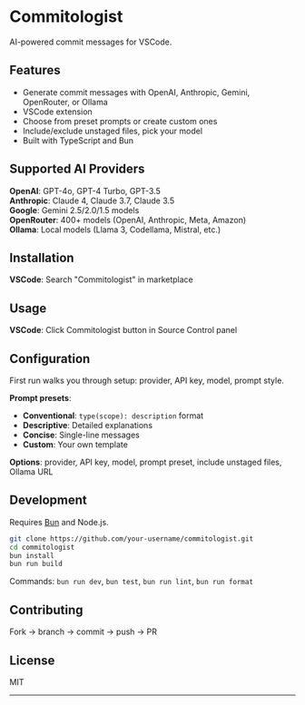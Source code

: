 # Commitologist

AI-powered commit messages for VSCode.

## Features

- Generate commit messages with OpenAI, Anthropic, Gemini, OpenRouter, or Ollama
- VSCode extension
- Choose from preset prompts or create custom ones
- Include/exclude unstaged files, pick your model
- Built with TypeScript and Bun

## Supported AI Providers

**OpenAI**: GPT-4o, GPT-4 Turbo, GPT-3.5  
**Anthropic**: Claude 4, Claude 3.7, Claude 3.5  
**Google**: Gemini 2.5/2.0/1.5 models  
**OpenRouter**: 400+ models (OpenAI, Anthropic, Meta, Amazon)  
**Ollama**: Local models (Llama 3, Codellama, Mistral, etc.)

## Installation

**VSCode**: Search "Commitologist" in marketplace

## Usage

**VSCode**: Click Commitologist button in Source Control panel

## Configuration

First run walks you through setup: provider, API key, model, prompt style.

**Prompt presets**:
- **Conventional**: `type(scope): description` format
- **Descriptive**: Detailed explanations 
- **Concise**: Single-line messages
- **Custom**: Your own template

**Options**: provider, API key, model, prompt preset, include unstaged files, Ollama URL

## Development

Requires [Bun](https://bun.sh/) and Node.js.

```bash
git clone https://github.com/your-username/commitologist.git
cd commitologist
bun install
bun run build
```

Commands: `bun run dev`, `bun test`, `bun run lint`, `bun run format`

## Contributing

Fork → branch → commit → push → PR

## License

MIT

---
